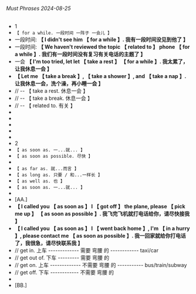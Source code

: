 ###### Must Phrases 2024-08-25

- 1
- `【 for a while. 一段时间 一阵子 一会儿 】`
- 一段时间: **【 I didn't see him 【 for a while 】. 我有一段时间没见到他了 】**
- 一段时间: **【 We haven't reviewed the topic 【 related to 】 phone 【 for a while 】. 我们有一段时间没有复习有关电话的主题了 】**
- 一会 **【 I'm too tried, let let 【 take a rest 】 【 for a while 】. 我太累了，让我休息一会 】**
- **【 Let me 【 take a break 】, 【 take a shower 】, and 【 take a nap 】. 让我休息一会，洗个澡，再小睡一会 】**
- // -- 【 take a rest. 休息一会 】
- // -- 【 take a break. 休息一会 】
- // -- 【 related to. 有关 】
-
-
-
-
-
- 2
- `【 as soon as. 一...就... 】`
- `【 as soon as possible. 尽快 】`
-
- `【 as far as. 就...而言 】`
- `【 as long as. 只要 / 和...一样长 】`
- `【 as well as. 也 】`
- `【 as soon as. 一...就... 】`
-
- [AA.]
- **【 I called you 【 as soon as 】 I 【 got off 】 the plane, please 【 pick me up 】 【 as soon as possible 】. 我飞完飞机就打电话给你，请尽快接我 】**
- **【 I called you 【 as soon as 】 I 【 went back home 】, I'm 【 in a hurry 】, please contact me 【 as soon as possible 】. 我一回家就给你打电话了，我很急，请尽快联系我 】**
- // get in. 上车 ------------- 需要 弯腰 的 ------------ taxi/car
- // get out of. 下车 --------- 需要 弯腰 的
- // get on. 上车 ------------- 不需要 弯腰 的 ----------- bus/train/subway
- // get off. 下车 ------------ 不需要 弯腰 的
-
- [BB.]

